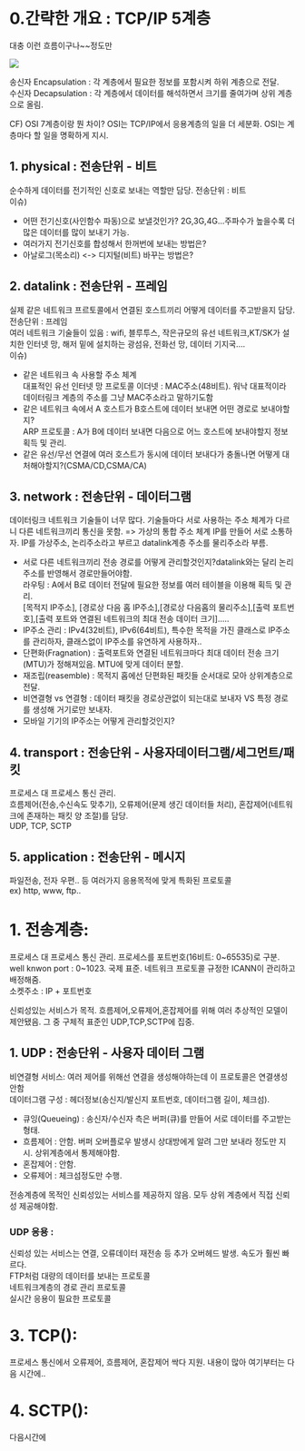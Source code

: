 # 0.간략한 개요 : TCP/IP 5계층
대충 이런 흐름이구나~~정도만

![](/imgs//TCPIP5.png)

송신자 Encapsulation : 각 계층에서 필요한 정보를 포함시켜 하위 계층으로 전달.<br>
수신자 Decapsulation : 각 계층에서 데이터를 해석하면서 크기를 줄여가며 상위 계층으로 올림.

CF) OSI 7계층이랑 뭔 차이? OSI는 TCP/IP에서 응용계층의 일을 더 세분화. OSI는 계층마다 할 일을 명확하게 지시. 

## 1. physical : 전송단위 - 비트
순수하게 데이터를 전기적인 신호로 보내는 역할만 담당.  전송단위 : 비트<br>
이슈) 
* 어떤 전기신호(사인함수 파동)으로 보낼것인가? 2G,3G,4G...주파수가 높을수록 더 많은 데이터를 많이 보내기 가능.
* 여러가지 전기신호를 합성해서 한꺼번에 보내는 방법은?
* 아날로그(목소리) <-> 디지털(비트) 바꾸는 방법은?
## 2. datalink : 전송단위 - 프레임
실제 같은 네트워크 프르토콜에서 연결된 호스트끼리 어떻게 데이터를 주고받을지 담당. 전송단위 : 프레임<br>
여러 네트워크 기술들이 있음 : wifi, 블루투스, 작은규모의 유선 네트워크,KT/SK가 설치한 인터넷 망, 해저 밑에 설치하는 광섬유, 전화선 망, 데이터 기지국....<br>
이슈) 
* 같은 네트워크 속 사용할 주소 체계 <br>
대표적인 유선 인터넷 망 프로토콜 이더넷  : MAC주소(48비트). 워낙 대표적이라 데이터링크 계층의 주소를 그냥 MAC주소라고 말하기도함 
* 같은 네트워크 속에서 A 호스트가 B호스트에 데이터 보내면 어떤 경로로 보내야할지?<br>
ARP 프로토콜 : A가 B에 데이터 보내면 다음으로 어느 호스트에 보내야할지 정보 획득 및 관리.
* 같은 유선/무선 연결에 여러 호스트가 동시에 데이터 보내다가 충돌나면 어떻게 대처해야할지?(CSMA/CD,CSMA/CA)
## 3. network : 전송단위 - 데이터그램
데이터링크 네트워크 기술들이 너무 많다. 기술들마다 서로 사용하는 주소 체계가 다르니 다른 네트워크끼리 통신을 못함. => 가상의 통합 주소 체계 IP를 만들어 서로 소통하자.
IP를 가상주소, 논리주소라고 부르고 datalink계층 주소를 물리주소라 부름.
* 서로 다른 네트워크끼리 전송 경로를 어떻게 관리할것인지?datalink와는 달리 논리주소를 반영해서 경로만들어야함. <br>
라우팅 : A에서 B로 데이터 전달에 필요한 정보를 여러 테이블을 이용해 획득 및 관리.<br>
[목적지 IP주소], [경로상 다음 홉 IP주소],[경로상 다음홉의 물리주소],[출력 포트번호],[출력 포트와 연결된 네트워크의 최대 전송 데이터 크기].....
* IP주소 관리 : IPv4(32비트), IPv6(64비트), 특수한 목적을 가진 클래스로 IP주소를 관리하자, 클래스없이 IP주소를 유연하게 사용하자..
* 단편화(Fragnation) : 출력포트와 연결된 네트워크마다 최대 데이터 전송 크기(MTU)가 정해져있음. MTU에 맞게 데이터 분할.
* 재조립(reasemble) : 목적지 홉에선 단편화된 패킷들 순서대로 모아 상위계층으로 전달.
* 비연결형 vs 연결형 : 데이터 패킷을 경로상관없이 되는대로 보내자 VS 특정 경로를 생성해 거기로만 보내자.
* 모바일 기기의 IP주소는 어떻게 관리할것인지?

## 4. transport : 전송단위 - 사용자데이터그램/세그먼트/패킷
프로세스 대 프로세스 통신 관리. <br> 
흐름제어(전송,수신속도 맞추기), 오류제어(문제 생긴 데이터들 처리), 혼잡제어(네트워크에 존재하는 패킷 양 조절)를 담당. <br>
UDP, TCP, SCTP
## 5. application : 전송단위 - 메시지
파일전송, 전자 우편.. 등 여러가지 응용목적에 맞게 특화된 프로토콜 <br>
ex) http, www, ftp..


# 1. 전송계층: 
프로세스 대 프로세스 통신 관리. 프로세스를 포트번호(16비트: 0~65535)로 구분.<br>
well knwon port : 0~1023. 국제 표준. 네트워크 프로토콜 규정한 ICANN이 관리하고 배정해줌.<br>
소켓주소 : IP + 포트번호

신뢰성있는 서비스가 목적. 흐름제어,오류제어,혼잡제어를 위해 여러 추상적인 모델이 제안됐음. 그 중 구체적 표준인 UDP,TCP,SCTP에 집중.


## 1. UDP : 전송단위 - 사용자 데이터 그램
비연결형 서비스: 여러 제어를 위해선 연결을 생성해야하는데 이 프로토콜은 연결생성 안함<br>
데이터그램 구성 : 헤더정보(송신지/발신지 포트번호, 데이터그램 길이, 체크섬).

* 큐잉(Queueing) : 송신자/수신자 측은 버퍼(큐)를 만들어 서로 데이터를 주고받는 형태.
* 흐름제어 : 안함. 버퍼 오버플로우 발생시 상대방에게 알려 그만 보내라 정도만 지시. 상위계층에서 통제해야함.
* 혼잡제어 : 안함. 
* 오류제어 : 체크섬정도만 수행.

전송계층에 목적인 신뢰성있는 서비스를 제공하지 않음. 모두 상위 계층에서 직접 신뢰성 제공해야함.

### UDP 응용 : 
신뢰성 있는 서비스는 연결, 오류데이터 재전송 등 추가 오버헤드 발생. 속도가 훨씬 빠르다.<BR>
FTP처럼 대량의 데이터를 보내는 프로토콜<BR>
네트워크계층의 경로 관리 프로토콜<BR>
실시간 응용이 필요한 프로토콜
# 3. TCP():
프로세스 통신에서 오류제어, 흐름제어, 혼잡제어 싹다 지원. 내용이 많아 여기부터는 다음 시간에..


# 4. SCTP():
다음시간에